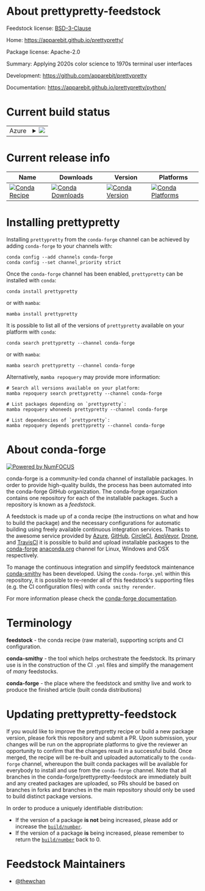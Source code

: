 About prettypretty-feedstock
============================

Feedstock license: [BSD-3-Clause](https://github.com/conda-forge/prettypretty-feedstock/blob/main/LICENSE.txt)

Home: https://apparebit.github.io/prettypretty/

Package license: Apache-2.0

Summary: Applying 2020s color science to 1970s terminal user interfaces

Development: https://github.com/apparebit/prettypretty

Documentation: https://apparebit.github.io/prettypretty/python/

Current build status
====================


<table>
    
  <tr>
    <td>Azure</td>
    <td>
      <details>
        <summary>
          <a href="https://dev.azure.com/conda-forge/feedstock-builds/_build/latest?definitionId=23079&branchName=main">
            <img src="https://dev.azure.com/conda-forge/feedstock-builds/_apis/build/status/prettypretty-feedstock?branchName=main">
          </a>
        </summary>
        <table>
          <thead><tr><th>Variant</th><th>Status</th></tr></thead>
          <tbody><tr>
              <td>linux_64_python3.11.____cpython</td>
              <td>
                <a href="https://dev.azure.com/conda-forge/feedstock-builds/_build/latest?definitionId=23079&branchName=main">
                  <img src="https://dev.azure.com/conda-forge/feedstock-builds/_apis/build/status/prettypretty-feedstock?branchName=main&jobName=linux&configuration=linux%20linux_64_python3.11.____cpython" alt="variant">
                </a>
              </td>
            </tr><tr>
              <td>linux_64_python3.12.____cpython</td>
              <td>
                <a href="https://dev.azure.com/conda-forge/feedstock-builds/_build/latest?definitionId=23079&branchName=main">
                  <img src="https://dev.azure.com/conda-forge/feedstock-builds/_apis/build/status/prettypretty-feedstock?branchName=main&jobName=linux&configuration=linux%20linux_64_python3.12.____cpython" alt="variant">
                </a>
              </td>
            </tr><tr>
              <td>linux_64_python3.13.____cp313</td>
              <td>
                <a href="https://dev.azure.com/conda-forge/feedstock-builds/_build/latest?definitionId=23079&branchName=main">
                  <img src="https://dev.azure.com/conda-forge/feedstock-builds/_apis/build/status/prettypretty-feedstock?branchName=main&jobName=linux&configuration=linux%20linux_64_python3.13.____cp313" alt="variant">
                </a>
              </td>
            </tr><tr>
              <td>osx_64_python3.11.____cpython</td>
              <td>
                <a href="https://dev.azure.com/conda-forge/feedstock-builds/_build/latest?definitionId=23079&branchName=main">
                  <img src="https://dev.azure.com/conda-forge/feedstock-builds/_apis/build/status/prettypretty-feedstock?branchName=main&jobName=osx&configuration=osx%20osx_64_python3.11.____cpython" alt="variant">
                </a>
              </td>
            </tr><tr>
              <td>osx_64_python3.12.____cpython</td>
              <td>
                <a href="https://dev.azure.com/conda-forge/feedstock-builds/_build/latest?definitionId=23079&branchName=main">
                  <img src="https://dev.azure.com/conda-forge/feedstock-builds/_apis/build/status/prettypretty-feedstock?branchName=main&jobName=osx&configuration=osx%20osx_64_python3.12.____cpython" alt="variant">
                </a>
              </td>
            </tr><tr>
              <td>osx_64_python3.13.____cp313</td>
              <td>
                <a href="https://dev.azure.com/conda-forge/feedstock-builds/_build/latest?definitionId=23079&branchName=main">
                  <img src="https://dev.azure.com/conda-forge/feedstock-builds/_apis/build/status/prettypretty-feedstock?branchName=main&jobName=osx&configuration=osx%20osx_64_python3.13.____cp313" alt="variant">
                </a>
              </td>
            </tr><tr>
              <td>win_64_python3.11.____cpython</td>
              <td>
                <a href="https://dev.azure.com/conda-forge/feedstock-builds/_build/latest?definitionId=23079&branchName=main">
                  <img src="https://dev.azure.com/conda-forge/feedstock-builds/_apis/build/status/prettypretty-feedstock?branchName=main&jobName=win&configuration=win%20win_64_python3.11.____cpython" alt="variant">
                </a>
              </td>
            </tr><tr>
              <td>win_64_python3.12.____cpython</td>
              <td>
                <a href="https://dev.azure.com/conda-forge/feedstock-builds/_build/latest?definitionId=23079&branchName=main">
                  <img src="https://dev.azure.com/conda-forge/feedstock-builds/_apis/build/status/prettypretty-feedstock?branchName=main&jobName=win&configuration=win%20win_64_python3.12.____cpython" alt="variant">
                </a>
              </td>
            </tr><tr>
              <td>win_64_python3.13.____cp313</td>
              <td>
                <a href="https://dev.azure.com/conda-forge/feedstock-builds/_build/latest?definitionId=23079&branchName=main">
                  <img src="https://dev.azure.com/conda-forge/feedstock-builds/_apis/build/status/prettypretty-feedstock?branchName=main&jobName=win&configuration=win%20win_64_python3.13.____cp313" alt="variant">
                </a>
              </td>
            </tr>
          </tbody>
        </table>
      </details>
    </td>
  </tr>
</table>

Current release info
====================

| Name | Downloads | Version | Platforms |
| --- | --- | --- | --- |
| [![Conda Recipe](https://img.shields.io/badge/recipe-prettypretty-green.svg)](https://anaconda.org/conda-forge/prettypretty) | [![Conda Downloads](https://img.shields.io/conda/dn/conda-forge/prettypretty.svg)](https://anaconda.org/conda-forge/prettypretty) | [![Conda Version](https://img.shields.io/conda/vn/conda-forge/prettypretty.svg)](https://anaconda.org/conda-forge/prettypretty) | [![Conda Platforms](https://img.shields.io/conda/pn/conda-forge/prettypretty.svg)](https://anaconda.org/conda-forge/prettypretty) |

Installing prettypretty
=======================

Installing `prettypretty` from the `conda-forge` channel can be achieved by adding `conda-forge` to your channels with:

```
conda config --add channels conda-forge
conda config --set channel_priority strict
```

Once the `conda-forge` channel has been enabled, `prettypretty` can be installed with `conda`:

```
conda install prettypretty
```

or with `mamba`:

```
mamba install prettypretty
```

It is possible to list all of the versions of `prettypretty` available on your platform with `conda`:

```
conda search prettypretty --channel conda-forge
```

or with `mamba`:

```
mamba search prettypretty --channel conda-forge
```

Alternatively, `mamba repoquery` may provide more information:

```
# Search all versions available on your platform:
mamba repoquery search prettypretty --channel conda-forge

# List packages depending on `prettypretty`:
mamba repoquery whoneeds prettypretty --channel conda-forge

# List dependencies of `prettypretty`:
mamba repoquery depends prettypretty --channel conda-forge
```


About conda-forge
=================

[![Powered by
NumFOCUS](https://img.shields.io/badge/powered%20by-NumFOCUS-orange.svg?style=flat&colorA=E1523D&colorB=007D8A)](https://numfocus.org)

conda-forge is a community-led conda channel of installable packages.
In order to provide high-quality builds, the process has been automated into the
conda-forge GitHub organization. The conda-forge organization contains one repository
for each of the installable packages. Such a repository is known as a *feedstock*.

A feedstock is made up of a conda recipe (the instructions on what and how to build
the package) and the necessary configurations for automatic building using freely
available continuous integration services. Thanks to the awesome service provided by
[Azure](https://azure.microsoft.com/en-us/services/devops/), [GitHub](https://github.com/),
[CircleCI](https://circleci.com/), [AppVeyor](https://www.appveyor.com/),
[Drone](https://cloud.drone.io/welcome), and [TravisCI](https://travis-ci.com/)
it is possible to build and upload installable packages to the
[conda-forge](https://anaconda.org/conda-forge) [anaconda.org](https://anaconda.org/)
channel for Linux, Windows and OSX respectively.

To manage the continuous integration and simplify feedstock maintenance
[conda-smithy](https://github.com/conda-forge/conda-smithy) has been developed.
Using the ``conda-forge.yml`` within this repository, it is possible to re-render all of
this feedstock's supporting files (e.g. the CI configuration files) with ``conda smithy rerender``.

For more information please check the [conda-forge documentation](https://conda-forge.org/docs/).

Terminology
===========

**feedstock** - the conda recipe (raw material), supporting scripts and CI configuration.

**conda-smithy** - the tool which helps orchestrate the feedstock.
                   Its primary use is in the construction of the CI ``.yml`` files
                   and simplify the management of *many* feedstocks.

**conda-forge** - the place where the feedstock and smithy live and work to
                  produce the finished article (built conda distributions)


Updating prettypretty-feedstock
===============================

If you would like to improve the prettypretty recipe or build a new
package version, please fork this repository and submit a PR. Upon submission,
your changes will be run on the appropriate platforms to give the reviewer an
opportunity to confirm that the changes result in a successful build. Once
merged, the recipe will be re-built and uploaded automatically to the
`conda-forge` channel, whereupon the built conda packages will be available for
everybody to install and use from the `conda-forge` channel.
Note that all branches in the conda-forge/prettypretty-feedstock are
immediately built and any created packages are uploaded, so PRs should be based
on branches in forks and branches in the main repository should only be used to
build distinct package versions.

In order to produce a uniquely identifiable distribution:
 * If the version of a package **is not** being increased, please add or increase
   the [``build/number``](https://docs.conda.io/projects/conda-build/en/latest/resources/define-metadata.html#build-number-and-string).
 * If the version of a package **is** being increased, please remember to return
   the [``build/number``](https://docs.conda.io/projects/conda-build/en/latest/resources/define-metadata.html#build-number-and-string)
   back to 0.

Feedstock Maintainers
=====================

* [@thewchan](https://github.com/thewchan/)

